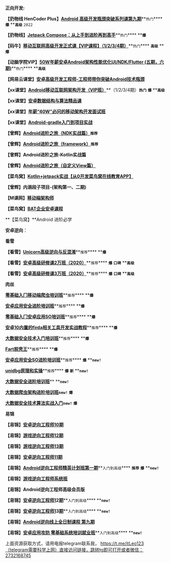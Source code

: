 **正向开发:**

**【扔物线 HenCoder Plus】**[**Android ⾼级开发瓶颈突破系列课第九期**](https://edu.rengwuxian.com/detail/p_628461c9e4b0cedf38b34ece/6?product_id=p_628461c9e4b0cedf38b34ece)**`热门`**** ****`爆`**** ****`高级`** `2022`

**【扔物线】**[**Jetpack Compose：从上手到进阶再到高手**](https://ke.qq.com/course/3292756)**`热门`**** ****`爆`**

**【码⽜】**[**移动互联⽹⾼级开发正式课【VIP课程】（1/2/3/4期）**](https://ke.qq.com/course/2024962#term_id=102126187)**`热门`**** ****`高级`**** ****`爆`**

**【动脑学院VIP】**[**50W年薪安卓Android架构性能优化UI/NDK/Flutter (五期，六期)**](https://ke.qq.com/course/143145)**`热门`**** ****`高级`**

**【⽹易云课堂】**[**安卓⾼级开发⼯程师-⼯程师带你突破Android技术瓶颈**](https://mooc.study.163.com/smartSpec/detail/1202810601.htm?utm_campaign=share&utm_medium=iphoneShare&utm_source=weixinMoment&utm_u=1389350319)

**【xx课堂】**[**Android移动互联⽹架构开发（VIP班）**](https://ke.qq.com/course/347420)**（1/2/3/4期）****`热门`**** ****`爆`**** ****`高级`**

**【xx课堂】**[**安卓数据结构与算法精品课**](https://ke.qq.com/course/345381)

**【xx课堂】**[**年薪“40W”必问的移动架构开发⾯试班**](https://ke.qq.com/course/441819)

**【xx课堂】**[**Android-gradle入门到项目实战**](https://ke.qq.com/course/2706317)

**【曾辉】**[**Android进阶之旅（NDK实战篇）**](https://ke.qq.com/course/427059)**`推荐`**

**【曾辉】**[**Android进阶之旅（framework）**](https://ke.qq.com/course/2774597?course_id=2774597&_bid=167&_wv=1#from=courseShare)**`推荐`**

**【曾辉】Android进阶之旅-Kotlin实战篇**

**【曾辉】**[**Android进阶之旅（自定义View篇）**](https://ke.qq.com/course/240186)

**【菜鸟窝】**[**Kotlin+jetpack实战【从0开发菜鸟窝在线教育APP】**](https://m.cniao5.com/course/10301?from=timeline)

**【曾辉】内涵段子项目-(架构第一、二期)**

**【M课⽹】**[**移动端架构师**](https://class.imooc.com/sale/mobilearchitect)

**【菜⻦窝】**[**BAT企业安卓课程**](https://m.cniao5.com/class/android/ysp)

**【菜⻦窝】**Android 进阶必学

**安卓逆向**：

**看雪**

  **【看雪】**[**Unicorn⾼级逆向与反混淆**](https://www.kanxue.com/book-brief-56.htm)**`推荐`**** ****`爆`**

  **【看雪】**[**安卓⾼级研修课2万班（2020）**](https://www.kanxue.com/book-brief-54.htm)**`推荐`**** ****`爆`**** ****`口碑`**** ****`高级`**

  **【看雪】**[**安卓⾼级研修课3万班（2020）**](https://www.kanxue.com/book-brief-53.htm)**`推荐`**** ****`爆`**** ****`口碑`**** ****`高级`**

**肉丝**

  [**零基础⼊⻔移动端爬⾍培训班**](https://m.weishi100.com/mweb/series/?id=1196327)**`推荐`**** ****`爆`**

  [**安卓应⽤安全进阶培训班**](https://m.weishi100.com/mweb/series/?id=1214782)**`推荐`**** ****`爆`**

  [**零基础⼊⻔安卓应⽤SO培训班**](https://m.weishi100.com/mweb/series/?id=1229418)**`推荐`**** ****`爆`**

  [**安卓10内置的firda相关⼯具开发实战教程**](https://m.weishi100.com/mweb/series/?id=1264505&posterNum=6&zn=sharePoster)**`推荐`**** ****`爆`**

  [**大数据安全技术入门培训班**](https://m.weishi100.com/mweb/series/?id=1274989)**`推荐`**** ****`爆`**

  [**Fart脱壳王**](https://m.weishi100.com/mweb/series/?id=1266830)**`推荐`**** ****`爆`**

  [**安卓应用安全SO进阶培训班**](https://m.weishi100.com/mweb/series/?id=1311381)**`推荐`**** ****`爆`**** ****`new!`**

  [**unidbg原理和实操**](https://m.weishi100.com/mweb/series/?id=1304337)**`推荐`**** ****`爆`**** ****`新`**** ****`new!`**

  [**大数据安全进阶培训班**](https://appli0n8byd8759.h5.xiaoeknow.com/v1/goods/goods_detail/p_6242ef02e4b0812e1785341c?type=3)** ****`new!`**

  [**大数据爬虫架构进阶培训班**](https://appli0n8byd8759.h5.xiaoeknow.com/v1/goods/goods_detail/p_628f3d1de4b0812e179ecd93?type=3)**`new!`** **`爆`**

  [**大数据安全技术算法实战入门**](https://appli0n8byd8759.h5.xiaoeknow.com/v1/goods/goods_detail/p_629f805fe4b09dda127295cd?type=3)**`new!`** **`爆`**

**易锦**

**【易锦】**[**安卓逆向⼯程师10期**](https://ke.yijincc.com/series/XL100143xxxxxx)

**【易锦】**[**游戏逆向⼯程师12期**](https://ke.yijincc.com/series/XL100127xxxxxx)

**【易锦】**[**游戏逆向⼯程师13期**](https://ke.yijincc.com/series/XL100125xxxxxx)

**【易锦】**[**安卓逆向⼯程师11期**](https://ke.yijincc.com/series/XL100134xxxxxx)

**【易锦】**[**Android逆向工程师精英计划班第一期**](https://ke.yijincc.com/series/XL100100xxxxxx)**`入门到高级`**** ****`推荐`**** ****`爆`**** ****`new!`**

**【易锦】**[**游戏逆向工程师系统班**](https://ke.yijincc.com/coursep-155.htm)

**【易锦】Android逆向工程师高级会员版**

**【易锦】**[**安卓逆向⼯程师1**](https://ke.yijincc.com/coursep-66.htm)**2**[**期**](https://ke.yijincc.com/series/XL100126xxxxxx)**`入门到高级`**** ****`new!`**

**【易锦】**[**安卓逆向⼯程师1**](https://ke.yijincc.com/coursep-66.htm)**3**[**期**](https://ke.yijincc.com/series/XL100123xxxxxx)**`入门到高级`**** ****`new!`**

**【易锦】**[**Android逆向线上全日制课程 第九期**](https://ke.yijincc.com/series/XL100111xxxxxx)

**【易锦】**[**安卓应用攻防 零基础系统培训就业班**](https://ke.qq.com/course/248723)**`入门到高级`**** ****`new!`**

上面资源获取方式，请用电报telegram联系我， https://t.me/itLeo123（telegram需要科学上网）直接访问链接，跳转tg即可打开或者微信：2732168745
